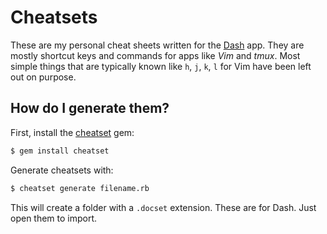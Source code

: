 # Cheatsets

These are my personal cheat sheets written for the [Dash](https://kapeli.com/dash) app. They are mostly shortcut keys and commands for apps like *Vim* and *tmux*. Most simple things that are typically known like `h`, `j`, `k`, `l` for Vim have been left out on purpose.

## How do I generate them?

First, install the [cheatset](https://github.com/Kapeli/cheatset) gem:

``` bash
$ gem install cheatset
```

Generate cheatsets with:

``` bash
$ cheatset generate filename.rb
```

This will create a folder with a `.docset` extension. These are for Dash. Just open them to import.

